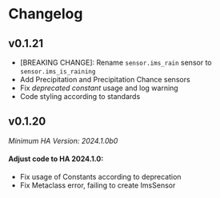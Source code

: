 # Changelog

## v0.1.21

- [BREAKING CHANGE]: Rename `sensor.ims_rain` sensor to `sensor.ims_is_raining`
- Add Precipitation and Precipitation Chance sensors
- Fix _deprecated constant_ usage and log warning
- Code styling according to standards

## v0.1.20

_Minimum HA Version: 2024.1.0b0_


#### Adjust code to HA 2024.1.0:

- Fix usage of Constants according to deprecation
- Fix Metaclass error, failing to create ImsSensor
  